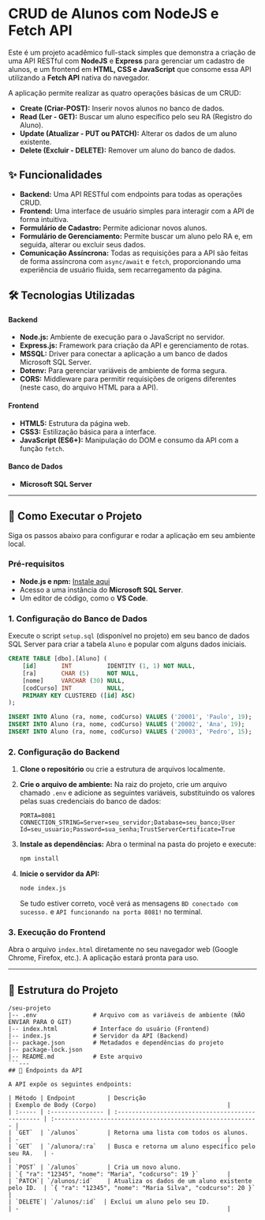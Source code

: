 # CRUD de Alunos com NodeJS e Fetch API

Este é um projeto acadêmico full-stack simples que demonstra a criação de uma API RESTful com **NodeJS** e **Express** para gerenciar um cadastro de alunos, e um frontend em **HTML, CSS e JavaScript** que consome essa API utilizando a **Fetch API** nativa do navegador.

A aplicação permite realizar as quatro operações básicas de um CRUD:
*   **Create (Criar-POST):** Inserir novos alunos no banco de dados.
*   **Read (Ler - GET):** Buscar um aluno específico pelo seu RA (Registro do Aluno).
*   **Update (Atualizar - PUT ou PATCH):** Alterar os dados de um aluno existente.
*   **Delete (Excluir - DELETE):** Remover um aluno do banco de dados.

## ✨ Funcionalidades

- **Backend:** Uma API RESTful com endpoints para todas as operações CRUD.
- **Frontend:** Uma interface de usuário simples para interagir com a API de forma intuitiva.
- **Formulário de Cadastro:** Permite adicionar novos alunos.
- **Formulário de Gerenciamento:** Permite buscar um aluno pelo RA e, em seguida, alterar ou excluir seus dados.
- **Comunicação Assíncrona:** Todas as requisições para a API são feitas de forma assíncrona com `async/await` e `fetch`, proporcionando uma experiência de usuário fluida, sem recarregamento da página.

## 🛠️ Tecnologias Utilizadas

#### Backend
- **Node.js:** Ambiente de execução para o JavaScript no servidor.
- **Express.js:** Framework para criação da API e gerenciamento de rotas.
- **MSSQL:** Driver para conectar a aplicação a um banco de dados Microsoft SQL Server.
- **Dotenv:** Para gerenciar variáveis de ambiente de forma segura.
- **CORS:** Middleware para permitir requisições de origens diferentes (neste caso, do arquivo HTML para a API).

#### Frontend
- **HTML5:** Estrutura da página web.
- **CSS3:** Estilização básica para a interface.
- **JavaScript (ES6+):** Manipulação do DOM e consumo da API com a função `fetch`.

#### Banco de Dados
- **Microsoft SQL Server**

---

## 🚀 Como Executar o Projeto

Siga os passos abaixo para configurar e rodar a aplicação em seu ambiente local.

### Pré-requisitos
- **Node.js e npm:** [Instale aqui](https://nodejs.org/)
- Acesso a uma instância do **Microsoft SQL Server**.
- Um editor de código, como o **VS Code**.

### 1. Configuração do Banco de Dados
Execute o script `setup.sql` (disponível no projeto) em seu banco de dados SQL Server para criar a tabela `Aluno` e popular com alguns dados iniciais.

```sql
CREATE TABLE [dbo].[Aluno] (
    [id]       INT          IDENTITY (1, 1) NOT NULL,
    [ra]       CHAR (5)     NOT NULL,
    [nome]     VARCHAR (30) NULL,
    [codCurso] INT          NULL,
    PRIMARY KEY CLUSTERED ([id] ASC)
);

INSERT INTO Aluno (ra, nome, codCurso) VALUES ('20001', 'Paulo', 19);
INSERT INTO Aluno (ra, nome, codCurso) VALUES ('20002', 'Ana', 19);
INSERT INTO Aluno (ra, nome, codCurso) VALUES ('20003', 'Pedro', 15);
```

### 2. Configuração do Backend
1.  **Clone o repositório** ou crie a estrutura de arquivos localmente.

2.  **Crie o arquivo de ambiente:** Na raiz do projeto, crie um arquivo chamado `.env` e adicione as seguintes variáveis, substituindo os valores pelas suas credenciais do banco de dados:
    ```env
    PORTA=8081
    CONNECTION_STRING=Server=seu_servidor;Database=seu_banco;User Id=seu_usuario;Password=sua_senha;TrustServerCertificate=True
    ```

3.  **Instale as dependências:** Abra o terminal na pasta do projeto e execute:
    ```bash
    npm install
    ```

4.  **Inicie o servidor da API:**
    ```bash
    node index.js
    ```
    Se tudo estiver correto, você verá as mensagens `BD conectado com sucesso.` e `API funcionando na porta 8081!` no terminal.

### 3. Execução do Frontend
Abra o arquivo `index.html` diretamente no seu navegador web (Google Chrome, Firefox, etc.). A aplicação estará pronta para uso.

---

## 📂 Estrutura do Projeto
```
/seu-projeto
|-- .env                # Arquivo com as variáveis de ambiente (NÃO ENVIAR PARA O GIT)
|-- index.html          # Interface do usuário (Frontend)
|-- index.js            # Servidor da API (Backend)
|-- package.json        # Metadados e dependências do projeto
|-- package-lock.json
|-- README.md           # Este arquivo
```---
## 📖 Endpoints da API

A API expõe os seguintes endpoints:

| Método | Endpoint         | Descrição                                         | Exemplo de Body (Corpo)                                     |
| :----- | :--------------- | :------------------------------------------------ | :---------------------------------------------------------- |
| `GET`  | `/alunos`        | Retorna uma lista com todos os alunos.            | -                                                           |
| `GET`  | `/alunora/:ra`   | Busca e retorna um aluno específico pelo seu RA.   | -                                                           |
| `POST` | `/alunos`        | Cria um novo aluno.                               | `{ "ra": "12345", "nome": "Maria", "codcurso": 19 }`        |
| `PATCH`| `/alunos/:id`    | Atualiza os dados de um aluno existente pelo ID.  | `{ "ra": "12345", "nome": "Maria Silva", "codcurso": 20 }` |
| `DELETE`| `/alunos/:id`  | Exclui um aluno pelo seu ID.                      | -                                                           |
